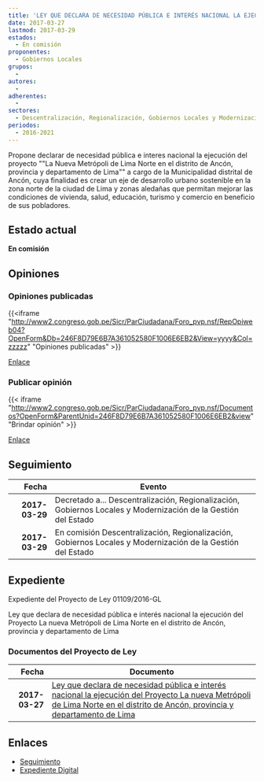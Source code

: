 ```yaml
---
title: 'LEY QUE DECLARA DE NECESIDAD PÚBLICA E INTERÉS NACIONAL LA EJECUCIÓN DEL PROYECTO "LA NUEVA METRÓPOLI DE LIMA NORTE EN EL DISTRITO DE ANCÓN, PROVINCIA Y DEPARTAMENTO DE LIMA"'
date: 2017-03-27
lastmod: 2017-03-29
estados: 
  - En comisión
proponentes: 
  - Gobiernos Locales
grupos: 
  - 
autores: 
  - 
adherentes: 
  - 
sectores: 
  - Descentralización, Regionalización, Gobiernos Locales y Modernización de la Gestión del Estado
periodos: 
  - 2016-2021
---
```


Propone declarar de necesidad pública e interes nacional la ejecución del proyecto ""La Nueva Metrópoli de Lima Norte en el distrito de Ancón, provincia y departamento de Lima"" a cargo de la Municipalidad distrital de Ancón, cuya finalidad es crear un eje de desarrollo urbano sostenible en la zona norte de la ciudad de Lima y zonas aledañas que permitan mejorar las condiciones de vivienda, salud, educación, turismo y comercio en beneficio de sus pobladores.


## Estado actual

**En comisión**

## Opiniones

### Opiniones publicadas

{{<iframe "http://www2.congreso.gob.pe/Sicr/ParCiudadana/Foro_pvp.nsf/RepOpiweb04?OpenForm&Db=246F8D79E6B7A361052580F1006E6EB2&View=yyyy&Col=zzzzz" "Opiniones publicadas" >}}

[Enlace](http://www2.congreso.gob.pe/Sicr/ParCiudadana/Foro_pvp.nsf/RepOpiweb04?OpenForm&Db=246F8D79E6B7A361052580F1006E6EB2&View=yyyy&Col=zzzzz)
### Publicar opinión

{{< iframe "http://www2.congreso.gob.pe/Sicr/ParCiudadana/Foro_pvp.nsf/Documentos?OpenForm&ParentUnid=246F8D79E6B7A361052580F1006E6EB2&view" "Brindar opinión" >}}

[Enlace](http://www2.congreso.gob.pe/Sicr/ParCiudadana/Foro_pvp.nsf/Documentos?OpenForm&ParentUnid=246F8D79E6B7A361052580F1006E6EB2&view)

## Seguimiento

| Fecha | Evento |
|------:|--------|
| **2017-03-29** | Decretado a... Descentralización, Regionalización, Gobiernos Locales y Modernización de la Gestión del Estado|
| **2017-03-29** | En comisión Descentralización, Regionalización, Gobiernos Locales y Modernización de la Gestión del Estado|


## Expediente

Expediente del Proyecto de Ley 01109/2016-GL

Ley que declara de necesidad pública e interés nacional la ejecución del Proyecto La nueva Metrópoli de Lima Norte en el distrito de Ancón, provincia y departamento de Lima


### Documentos del Proyecto de Ley

| Fecha | Documento |
|------:|--------|
| **2017-03-27** | [Ley que declara de necesidad pública e interés nacional la ejecución del Proyecto La nueva Metrópoli de Lima Norte en el distrito de Ancón, provincia y departamento de Lima](http://www.leyes.congreso.gob.pe/Documentos/2016_2021/Proyectos_de_Ley_y_de_Resoluciones_Legislativas/PL0110920170327.D.pdf) |

## Enlaces 

- [Seguimiento](http://www2.congreso.gob.pe/Sicr/TraDocEstProc/CLProLey2016.nsf/f7fff46988ca05b1052578e100829cc7/40f348b83aac27b3052580f0007a6140?OpenDocument)
- [Expediente Digital](http://www2.congreso.gob.pehttp://www2.congreso.gob.pe/Sicr/TraDocEstProc/CLProLey2016.nsf/f7fff46988ca05b1052578e100829cc7/40f348b83aac27b3052580f0007a6140?OpenDocument&Click=05257FB7005EB655.eb71d0cf91d8294e05256cdf006b5706/$Body/0.1C6C)
